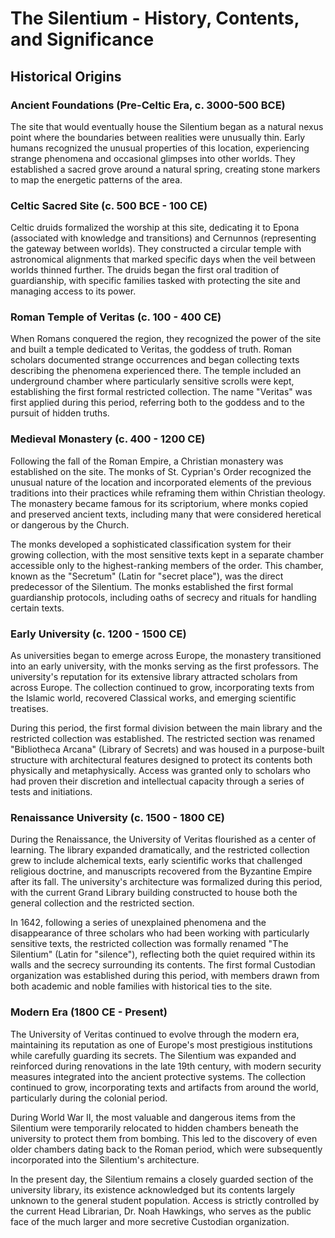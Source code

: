# The Silentium - History, Contents, and Significance

## Historical Origins

### Ancient Foundations (Pre-Celtic Era, c. 3000-500 BCE)
The site that would eventually house the Silentium began as a natural nexus point where the boundaries between realities were unusually thin. Early humans recognized the unusual properties of this location, experiencing strange phenomena and occasional glimpses into other worlds. They established a sacred grove around a natural spring, creating stone markers to map the energetic patterns of the area.

### Celtic Sacred Site (c. 500 BCE - 100 CE)
Celtic druids formalized the worship at this site, dedicating it to Epona (associated with knowledge and transitions) and Cernunnos (representing the gateway between worlds). They constructed a circular temple with astronomical alignments that marked specific days when the veil between worlds thinned further. The druids began the first oral tradition of guardianship, with specific families tasked with protecting the site and managing access to its power.

### Roman Temple of Veritas (c. 100 - 400 CE)
When Romans conquered the region, they recognized the power of the site and built a temple dedicated to Veritas, the goddess of truth. Roman scholars documented strange occurrences and began collecting texts describing the phenomena experienced there. The temple included an underground chamber where particularly sensitive scrolls were kept, establishing the first formal restricted collection. The name "Veritas" was first applied during this period, referring both to the goddess and to the pursuit of hidden truths.

### Medieval Monastery (c. 400 - 1200 CE)
Following the fall of the Roman Empire, a Christian monastery was established on the site. The monks of St. Cyprian's Order recognized the unusual nature of the location and incorporated elements of the previous traditions into their practices while reframing them within Christian theology. The monastery became famous for its scriptorium, where monks copied and preserved ancient texts, including many that were considered heretical or dangerous by the Church.

The monks developed a sophisticated classification system for their growing collection, with the most sensitive texts kept in a separate chamber accessible only to the highest-ranking members of the order. This chamber, known as the "Secretum" (Latin for "secret place"), was the direct predecessor of the Silentium. The monks established the first formal guardianship protocols, including oaths of secrecy and rituals for handling certain texts.

### Early University (c. 1200 - 1500 CE)
As universities began to emerge across Europe, the monastery transitioned into an early university, with the monks serving as the first professors. The university's reputation for its extensive library attracted scholars from across Europe. The collection continued to grow, incorporating texts from the Islamic world, recovered Classical works, and emerging scientific treatises.

During this period, the first formal division between the main library and the restricted collection was established. The restricted section was renamed "Bibliotheca Arcana" (Library of Secrets) and was housed in a purpose-built structure with architectural features designed to protect its contents both physically and metaphysically. Access was granted only to scholars who had proven their discretion and intellectual capacity through a series of tests and initiations.

### Renaissance University (c. 1500 - 1800 CE)
During the Renaissance, the University of Veritas flourished as a center of learning. The library expanded dramatically, and the restricted collection grew to include alchemical texts, early scientific works that challenged religious doctrine, and manuscripts recovered from the Byzantine Empire after its fall. The university's architecture was formalized during this period, with the current Grand Library building constructed to house both the general collection and the restricted section.

In 1642, following a series of unexplained phenomena and the disappearance of three scholars who had been working with particularly sensitive texts, the restricted collection was formally renamed "The Silentium" (Latin for "silence"), reflecting both the quiet required within its walls and the secrecy surrounding its contents. The first formal Custodian organization was established during this period, with members drawn from both academic and noble families with historical ties to the site.

### Modern Era (1800 CE - Present)
The University of Veritas continued to evolve through the modern era, maintaining its reputation as one of Europe's most prestigious institutions while carefully guarding its secrets. The Silentium was expanded and reinforced during renovations in the late 19th century, with modern security measures integrated into the ancient protective systems. The collection continued to grow, incorporating texts and artifacts from around the world, particularly during the colonial period.

During World War II, the most valuable and dangerous items from the Silentium were temporarily relocated to hidden chambers beneath the university to protect them from bombing. This led to the discovery of even older chambers dating back to the Roman period, which were subsequently incorporated into the Silentium's architecture.

In the present day, the Silentium remains a closely guarded section of the university library, its existence acknowledged but its contents largely unknown to the general student population. Access is strictly controlled by the current Head Librarian, Dr. Noah Hawkings, who serves as the public face of the much larger and more secretive Custodian organization.
